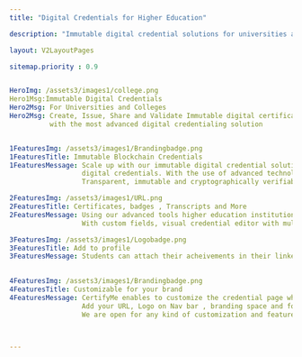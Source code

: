 ```yaml
---
title: "Digital Credentials for Higher Education"

description: "Immutable digital credential solutions for universities and colleges"

layout: V2LayoutPages

sitemap.priority : 0.9


HeroImg: /assets3/images1/college.png
Hero1Msg:Immutable Digital Credentials 
Hero2Msg: For Universities and Colleges
Hero2Msg: Create, Issue, Share and Validate Immutable digital certificates, badges, transcripts and reports
          with the most advanced digital credentialing solution


1FeaturesImg: /assets3/images1/Brandingbadge.png
1FeaturesTitle: Immutable Blockchain Credentials
1FeaturesMessage: Scale up with our immutable digital credential solution to award candidates with protected, encrypted and secure
                  digital credentials. With the use of advanced technologies like AWS Quantum ledgers, and Blockchain makes credentials
                  Transparent, immutable and cryptographically verifiable so you never have to worry about fraud.

2FeaturesImg: /assets3/images1/URL.png
2FeaturesTitle: Certificates, badges , Transcripts and More
2FeaturesMessage: Using our advanced tools higher education institutions can create, issue and manage certificates, badges, transcripts and more
                  With custom fields, visual credential editor with multiple layouts, Attributes, Image upload option, CSV and API for issuing Credentials.

3FeaturesImg: /assets3/images1/Logobadge.png
3FeaturesTitle: Add to profile
3FeaturesMessage: Students can attach their acheivements in their linkedin profile and highlight over 40+ social media platforms

                  
4FeaturesImg: /assets3/images1/Brandingbadge.png
4FeaturesTitle: Customizable for your brand
4FeaturesMessage: CertifyMe enables to customize the credential page which suits your branding page.
                  Add your URL, Logo on Nav bar , branding space and footer customization makes you the front end of issuing credentials.
                  We are open for any kind of customization and features to enable you.



---
```

